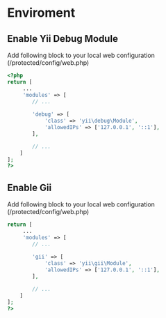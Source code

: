 # Enviroment

## Enable Yii Debug Module

Add following block to your local web configuration (/protected/config/web.php)

```php
<?php
return [
     ...
	 'modules' => [
		// ...
    
	    'debug' => [
	        'class' => 'yii\debug\Module',
	        'allowedIPs' => ['127.0.0.1', '::1'],
	    ],

		// ...
	]
];
?>
```

## Enable Gii

Add following block to your local web configuration (/protected/config/web.php)

```php
return [
     ...
	 'modules' => [
		// ...
    
	    'gii' => [
	        'class' => 'yii\gii\Module',
	        'allowedIPs' => ['127.0.0.1', '::1'],
	    ],

		// ...
	]
];
?>
```